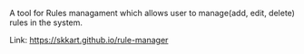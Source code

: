 A tool for Rules managament which allows user to manage(add, edit, delete) rules in the system.

Link: https://skkart.github.io/rule-manager
